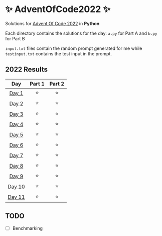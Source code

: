 # :sparkles: AdventOfCode2022 :sparkles: 

Solutions for [Advent Of Code 2022](http://adventofcode.com/2022) in **Python**

Each directory contains the solutions for the day: `a.py` for Part A and `b.py` for Part B

`input.txt` files contain the random prompt generated for me while `testinput.txt` contains the test input in the prompt.

## 2022 Results

| Day | Part 1 | Part 2 |
| :---: | :---: | :---: |
| [Day 1](https://adventofcode.com/2022/day/1) | ⭐ | ⭐ |
| [Day 2](https://adventofcode.com/2022/day/2) | ⭐ | ⭐ |
| [Day 3](https://adventofcode.com/2022/day/3) | ⭐ | ⭐ |
| [Day 4](https://adventofcode.com/2022/day/4) | ⭐ | ⭐ |
| [Day 5](https://adventofcode.com/2022/day/5) | ⭐ | ⭐ |
| [Day 6](https://adventofcode.com/2022/day/6) | ⭐ | ⭐ |
| [Day 7](https://adventofcode.com/2022/day/7) | ⭐ | ⭐ |
| [Day 8](https://adventofcode.com/2022/day/8) | ⭐ | ⭐ |
| [Day 9](https://adventofcode.com/2022/day/8) | ⭐ | ⭐ |
| [Day 10](https://adventofcode.com/2022/day/8) | ⭐ | ⭐ |
| [Day 11](https://adventofcode.com/2022/day/8) | ⭐ | ⭐ |



## TODO

- [ ] Benchmarking
